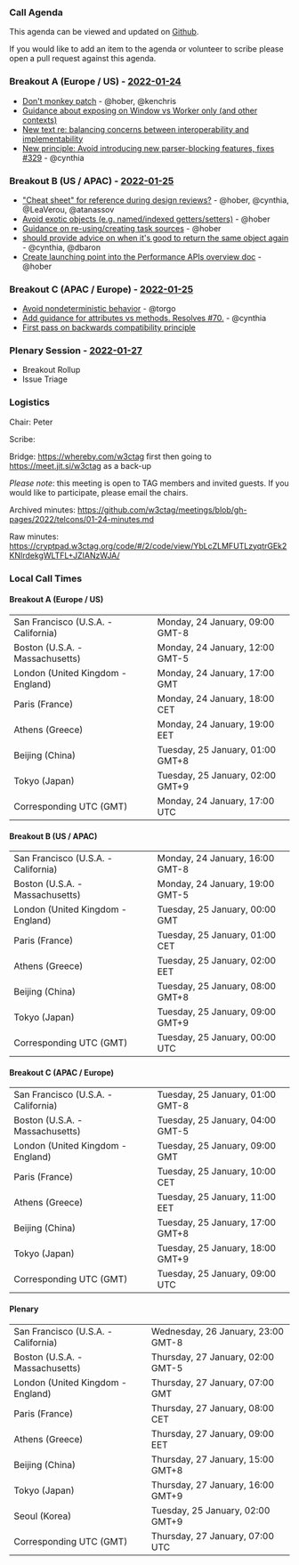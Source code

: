 ### Call Agenda

This agenda can be viewed and updated on [Github](https://github.com/w3ctag/meetings/blob/gh-pages/2022/telcons/01-24-agenda.md).

If you would like to add an item to the agenda or volunteer to scribe please open a pull request against this agenda.

### Breakout A (Europe / US) - [2022-01-24](https://www.timeanddate.com/worldclock/converter.html?iso=20220124T170000&p1=224&p2=43&p3=136&p4=195&p5=26&p6=33&p7=248&p8=235)

* [Don't monkey patch](https://github.com/w3ctag/design-principles/issues/184) - @hober, @kenchris
* [Guidance about exposing on Window vs Worker only (and other contexts)](https://github.com/w3ctag/design-principles/issues/325)
* [New text re: balancing concerns between interoperability and implementability](https://github.com/w3ctag/design-principles/pull/290)
* [New principle: Avoid introducing new parser-blocking features, fixes #329](https://github.com/w3ctag/design-principles/pull/347) - @cynthia

### Breakout B (US / APAC) - [2022-01-25](https://www.timeanddate.com/worldclock/converter.html?iso=20220125T000000&p1=224&p2=43&p3=136&p4=195&p5=26&p6=33&p7=248&p8=235)

* ["Cheat sheet" for reference during design reviews?](https://github.com/w3ctag/design-principles/issues/154) - @hober, @cynthia, @LeaVerou, @atanassov
* [Avoid exotic objects (e.g. named/indexed getters/setters)](https://github.com/w3ctag/design-principles/issues/16) - @hober
* [Guidance on re-using/creating task sources](https://github.com/w3ctag/design-principles/issues/38) - @hober
* [should provide advice on when it's good to return the same object again](https://github.com/w3ctag/design-principles/issues/46) - @cynthia, @dbaron
* [Create launching point into the Performance APIs overview doc](https://github.com/w3ctag/design-principles/issues/52) - @hober

### Breakout C (APAC / Europe) - [2022-01-25](https://www.timeanddate.com/worldclock/converter.html?iso=20220125T090000&p1=224&p2=43&p3=136&p4=195&p5=26&p6=33&p7=248&p8=235)

* [Avoid nondeterministic behavior](https://github.com/w3ctag/design-principles/issues/3) - @torgo
* [Add guidance for attributes vs methods. Resolves #70.](https://github.com/w3ctag/design-principles/pull/350) - @cynthia
* [First pass on backwards compatibility principle](https://github.com/w3ctag/design-principles/pull/354)

### Plenary Session - [2022-01-27](https://www.timeanddate.com/worldclock/converter.html?iso=20220127T070000&p1=224&p2=43&p3=136&p4=195&p5=26&p6=33&p7=248&p8=235)

* Breakout Rollup
* Issue Triage

### Logistics

Chair: Peter

Scribe:

Bridge: https://whereby.com/w3ctag first then going to https://meet.jit.si/w3ctag as a back-up

*Please note*: this meeting is open to TAG members and invited guests. If you would like to participate, please email the chairs.

Archived minutes: https://github.com/w3ctag/meetings/blob/gh-pages/2022/telcons/01-24-minutes.md

Raw minutes: https://cryptpad.w3ctag.org/code/#/2/code/view/YbLcZLMFUTLzyqtrGEk2KNIrdekgWLTFL+JZIANzWJA/


### Local Call Times

#### Breakout A (Europe / US)

<table>
<tr><td> San Francisco (U.S.A. - California) <td> Monday, 24 January, 09:00 GMT-8</td></tr>
<tr><td> Boston (U.S.A. - Massachusetts) <td> Monday, 24 January, 12:00 GMT-5</td></tr>
<tr><td> London (United Kingdom - England) <td> Monday, 24 January, 17:00 GMT</td></tr>
<tr><td> Paris (France) <td> Monday, 24 January, 18:00 CET</td></tr>
<tr><td> Athens (Greece) <td> Monday, 24 January, 19:00 EET</td></tr>
<tr><td> Beijing (China) <td> Tuesday, 25 January, 01:00 GMT+8</td></tr>
<tr><td> Tokyo (Japan) <td> Tuesday, 25 January, 02:00 GMT+9</td></tr>
<tr><td> Corresponding UTC (GMT) <td> Monday, 24 January, 17:00 UTC</td></tr>
</table>

#### Breakout B (US / APAC)

<table>
<tr><td> San Francisco (U.S.A. - California) <td> Monday, 24 January, 16:00 GMT-8</td></tr>
<tr><td> Boston (U.S.A. - Massachusetts) <td> Monday, 24 January, 19:00 GMT-5</td></tr>
<tr><td> London (United Kingdom - England) <td> Tuesday, 25 January, 00:00 GMT</td></tr>
<tr><td> Paris (France) <td> Tuesday, 25 January, 01:00 CET</td></tr>
<tr><td> Athens (Greece) <td> Tuesday, 25 January, 02:00 EET</td></tr>
<tr><td> Beijing (China) <td> Tuesday, 25 January, 08:00 GMT+8</td></tr>
<tr><td> Tokyo (Japan) <td> Tuesday, 25 January, 09:00 GMT+9</td></tr>
<tr><td> Corresponding UTC (GMT) <td> Tuesday, 25 January, 00:00 UTC</td></tr>
</table>

#### Breakout C (APAC / Europe)

<table>
<tr><td> San Francisco (U.S.A. - California) <td> Tuesday, 25 January, 01:00 GMT-8</td></tr>
<tr><td> Boston (U.S.A. - Massachusetts) <td> Tuesday, 25 January, 04:00 GMT-5</td></tr>
<tr><td> London (United Kingdom - England) <td> Tuesday, 25 January, 09:00 GMT</td></tr>
<tr><td> Paris (France) <td> Tuesday, 25 January, 10:00 CET</td></tr>
<tr><td> Athens (Greece) <td> Tuesday, 25 January, 11:00 EET</td></tr>
<tr><td> Beijing (China) <td> Tuesday, 25 January, 17:00 GMT+8</td></tr>
<tr><td> Tokyo (Japan) <td> Tuesday, 25 January, 18:00 GMT+9</td></tr>
<tr><td> Corresponding UTC (GMT) <td> Tuesday, 25 January, 09:00 UTC</td></tr>
</table>

#### Plenary

<table>
<tr><td> San Francisco (U.S.A. - California) <td> Wednesday, 26 January, 23:00 GMT-8</td></tr>
<tr><td> Boston (U.S.A. - Massachusetts) <td> Thursday, 27 January, 02:00 GMT-5</td></tr>
<tr><td> London (United Kingdom - England) <td> Thursday, 27 January, 07:00 GMT</td></tr>
<tr><td> Paris (France) <td> Thursday, 27 January, 08:00 CET</td></tr>
<tr><td> Athens (Greece) <td> Thursday, 27 January, 09:00 EET</td></tr>
<tr><td> Beijing (China) <td> Thursday, 27 January, 15:00 GMT+8</td></tr>
<tr><td> Tokyo (Japan) <td> Thursday, 27 January, 16:00 GMT+9</td></tr>
<tr><td> Seoul (Korea) <td> Tuesday, 25 January, 02:00 GMT+9</td></tr>
<tr><td> Corresponding UTC (GMT) <td> Thursday, 27 January, 07:00 UTC</td></tr>
</table>
